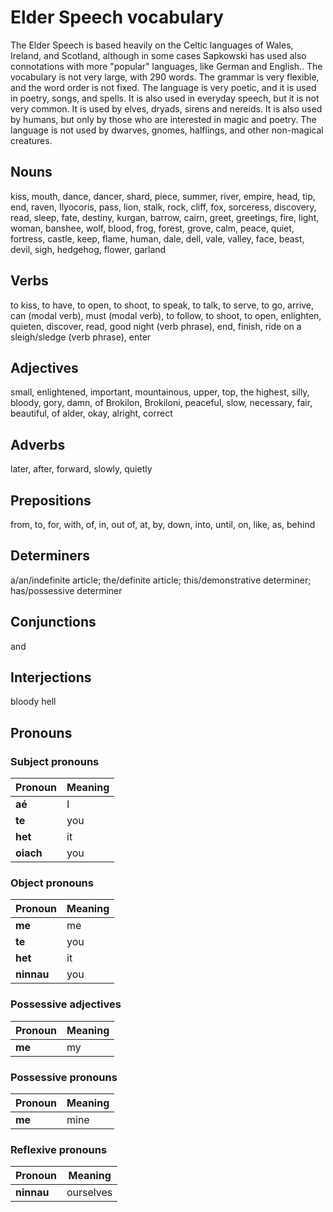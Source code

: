 # Elder Speech vocabulary
The Elder Speech is based heavily on the Celtic languages of Wales, Ireland, and Scotland, although in some cases Sapkowski has used also connotations with more "popular" languages, like German and English.. The vocabulary is not very large, with 290 words. The grammar is very flexible, and the word order is not fixed. The language is very poetic, and it is used in poetry, songs, and spells. It is also used in everyday speech, but it is not very common. It is used by elves, dryads, sirens and nereids. It is also used by humans, but only by those who are interested in magic and poetry. The language is not used by dwarves, gnomes, halflings, and other non-magical creatures.

## Nouns
kiss, mouth, dance, dancer, shard, piece, summer, river, empire, head, tip, end, raven, Ilyocoris, pass, lion, stalk, rock, cliff, fox, sorceress, discovery, read, sleep, fate, destiny, kurgan, barrow, cairn, greet, greetings, fire, light, woman, banshee, wolf, blood, frog, forest, grove, calm, peace, quiet, fortress, castle, keep, flame, human, dale, dell, vale, valley, face, beast, devil, sigh, hedgehog, flower, garland

## Verbs
to kiss, to have, to open, to shoot, to speak, to talk, to serve, to go, arrive, can (modal verb), must (modal verb), to follow, to shoot, to open, enlighten, quieten, discover, read, good night (verb phrase), end, finish, ride on a sleigh/sledge (verb phrase), enter

## Adjectives
small, enlightened, important, mountainous, upper, top, the highest, silly, bloody, gory, damn, of Brokilon, Brokiloni, peaceful, slow, necessary, fair, beautiful, of alder, okay, alright, correct

## Adverbs
later, after, forward, slowly, quietly

## Prepositions
from, to, for, with, of, in, out of, at, by, down, into, until, on, like, as, behind

## Determiners
a/an/indefinite article; the/definite article; this/demonstrative determiner; has/possessive determiner

## Conjunctions
and

## Interjections
bloody hell

## Pronouns
### Subject pronouns
| Pronoun | Meaning |
| --- | --- |
| **aé** | I |
| **te** | you |
| **het** | it |
| **oiach** | you |

### Object pronouns
| Pronoun | Meaning |
| --- | --- |
| **me** | me |
| **te** | you |
| **het** | it |
| **ninnau** | you |

### Possessive adjectives
| Pronoun | Meaning |
| --- | --- |
| **me** | my |

### Possessive pronouns
| Pronoun | Meaning |
| --- | --- |
| **me** | mine |

### Reflexive pronouns
| Pronoun | Meaning |
| --- | --- |
| **ninnau** | ourselves |